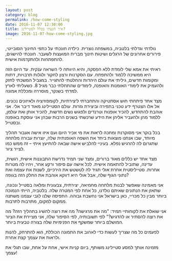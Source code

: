 ```yaml
---
layout: post
category: blog
permalink: /how-come-styling
date: 2016-11-07 12:30:00
title: איך הגעתי בכלל לסטיילינג?
image: 2016-11-07-how-come-styling.jpg
---
```


נולדתי וגדלתי בלטביה, במשפחה נוצרית. כילדה חונכתי על כתפי החינוך הסובייטי, פירורים אחרונים של הרגלים ושיטות חינוך מברית המועצות לשעבר. חונכתי להישגים, להתפתחות ולהתקדמות אישית.

ראיתי את אמא שלי לומדת ללא הפסקה, והיא היוותה לי השראה ענקית. עד היום הזה היא ממשיכה ללמוד ולהתפתח. עם הסקרנות ורצון לחקור ולגלות תרבויות, דתות ומקומות חדשים, גיליתי את עולם היהדות והחלטתי להתגייר. במגביל המשכתי לחזק ולהעמיק את לימודי האומנות והאופנה, לימודים שהתחלתי כבר מגיל 8. כשעליתי לארץ למדתי בשנקר, מוסררה ומכללת אמונה.

מצד אחד פיתחתי חוש אסתטיקה והתחברתי ליצירתיות, לקומפוזיציה ולאיזונים נכונים. אל אלו הצטרף  ידע טכני בתפירה וביצירת גזרות. עולם הסטיילינג מאוד דיבר אלי. אני אוהבת להתחדש, להכיר אופנות וטרנדים ולפגוש נשים חדשות, להכיר אותן ואת עולמן, ללמוד מהן ולהעביר אליהן את הידע שרכשתי בשנים הרבות שבהן אני עוסקת באופנה ובסטייל.

בכל בוקר אני מסוקרנת ומחכה לראות את מי אכיר היום ועם איזו אישה אעבור תהליך מיוחד, שבו אנחנו מוצאות ביחד את השפה האופנתית שלה, יוצרות עבורה מלתחה שתגרום לה להרגיש נפלא.
בעיניי להלביש אישה שבאה להתיעץ איתי – זה ממש כמו לצייר ציור.

מצד אחד יש כללים מאוד ברורים, ומצד שני תמיד נדרשת התבוננות אישית, רגשית, עדינה, שתוביל להתאמה אישית. לכל אישה עם סיפור ורקע אחר, ויהיו לה מטרות אחרות. סטייליסטית אחרת אולי תגיד לה לטשטש את הירכיים, לשנות את עצמה ואת נתוני הגוף שלה, אבל אולי היא דווקא אוהבת את החלק הזה בגופה?

אני מאמינה שאפשר לבנות מלתחה מחמיאה, יצירתית, צבעונית ומלאה בסטייל ונכונה, שתאזן את הנתונים שאיתם נולדנו, כל אחת לפי המטרה שלה. בלטביה, הייתי הנמוכה ביותר מבין כל מכריי, כאן בישראל אני נחשבת גבוהה. התפיסה שלנו לגבי עצמנו משתנה ממקום למקום, מתרבות לתרבות.

אני שואלת את לקוחותיי תמיד: "מה את מרגישה? מה את רוצה להשיג בתהליך הזה? מה את רוצה להסתיר או להדגיש?" לפי תשובותיה, לפי הסיפור שלה, אני מציירת את הציור המושלם ביותר שמשקף את הפנימיות שלה בצורה טבעית ביותר.

לפעמים כל מה שצריך לעשות כדי לאהוב את התמונה הכוללת, הוא להתרחק, להנות ולראות את עצמך קצת אחרת.

מזמינה אותך למסע סטיילינג משותף, ביום קניות אישי, אחת על אחת, שבו תגלי את עצמך!
